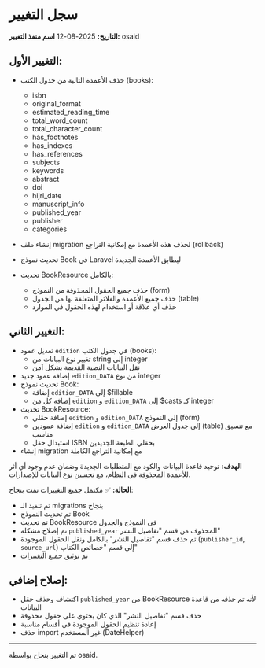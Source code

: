 # سجل التغيير

**التاريخ:** 2025-08-12
**اسم منفذ التغيير:** osaid

## التغيير الأول:

- حذف الأعمدة التالية من جدول الكتب (books):
  - isbn
  - original_format
  - estimated_reading_time
  - total_word_count
  - total_character_count
  - has_footnotes
  - has_indexes
  - has_references
  - subjects
  - keywords
  - abstract
  - doi
  - hijri_date
  - manuscript_info
  - published_year
  - publisher
  - categories

- إنشاء ملف migration لحذف هذه الأعمدة مع إمكانية التراجع (rollback)
- تحديث نموذج Book في Laravel ليطابق الأعمدة الجديدة
- تحديث BookResource بالكامل:
  - حذف جميع الحقول المحذوفة من النموذج (form)
  - حذف جميع الأعمدة والفلاتر المتعلقة بها من الجدول (table)
  - حذف أي علاقة أو استخدام لهذه الحقول في الموارد

## التغيير الثاني:

- تعديل عمود `edition` في جدول الكتب (books):
  - تغيير نوع البيانات من string إلى integer
  - نقل البيانات النصية القديمة بشكل آمن
- إضافة عمود جديد `edition_DATA` من نوع integer
- تحديث نموذج Book:
  - إضافة `edition_DATA` إلى $fillable
  - إضافة كل من `edition` و `edition_DATA` إلى $casts كـ integer
- تحديث BookResource:
  - إضافة حقلي `edition` و `edition_DATA` إلى النموذج (form)
  - إضافة عمودين `edition` و `edition_DATA` إلى جدول العرض (table) مع تنسيق مناسب
  - استبدال حقل ISBN بحقلي الطبعة الجديدين
- إنشاء migration مع إمكانية التراجع الكاملة

**الهدف:**
توحيد قاعدة البيانات والكود مع المتطلبات الجديدة وضمان عدم وجود أي أثر للأعمدة المحذوفة في النظام، مع تحسين نوع البيانات للإصدارات.

**الحالة:** ✅ مكتمل
جميع التغييرات تمت بنجاح:
- تم تنفيذ الـ migrations بنجاح
- تم تحديث النموذج Book
- تم تحديث BookResource في النموذج والجدول
- تم إصلاح مشكلة `published_year` المحذوف من قسم "تفاصيل النشر"
- تم حذف قسم "تفاصيل النشر" بالكامل ونقل الحقول الموجودة (`publisher_id`, `source_url`) إلى قسم "خصائص الكتاب"
- تم توثيق جميع التغييرات

## إصلاح إضافي:
- اكتشاف وحذف حقل `published_year` من BookResource لأنه تم حذفه من قاعدة البيانات
- حذف قسم "تفاصيل النشر" الذي كان يحتوي على حقول محذوفة
- إعادة تنظيم الحقول الموجودة في أقسام مناسبة
- حذف import غير المستخدم (DateHelper)

---
تم التغيير بنجاح بواسطة osaid.

